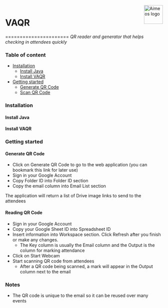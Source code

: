 <img src="https://aimeos.org/fileadmin/template/icons/logo.png" alt="Aimeos logo" title="Aimeos" align="right" height="60" />

# VAQR
======================
*QR reader and generator that helps checking in attendees quickly*

### Table of content
- [Installation](#installation)
    - [Install Java](#install-java)
    - [Install VAQR](#install-vaqr)
- [Getting started](#getting-started)
    - [Generate QR Code](#generate-qr-code)
    - [Scan QR Code](#scan-qr-code)
   
### Installation
#### Install Java
#### Install VAQR
### Getting started
#### Generate QR Code
- Click on Generate QR Code to go to the web application (you can bookmark this link for later use)
- Sign in your Google Account
- Copy Folder ID into Folder ID section
- Copy the email column into Email List section

The application will return a list of Drive image links to send to the attendees
#### Reading QR Code
- Sign in your Google Account
- Copy your Google Sheet ID into Spreadsheet ID
- Insert information into Workspace section. Click Refresh after you finish or make any changes.
    - The Key column is usually the Email column and the Output is the column for marking attendance
- Click on Start Webcam
- Start scanning QR code from attendees
    - After a QR code being scanned, a mark will appear in the Output column next to the email
### Notes
- The QR code is unique to the email so it can be reused over many events


